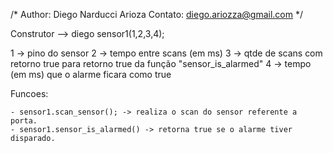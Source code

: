 /*
	Author: Diego Narducci Arioza
	Contato: diego.ariozza@gmail.com
*/

Construtor --> diego sensor1(1,2,3,4);

1 -> pino do sensor
2 -> tempo entre scans (em ms)
3 -> qtde de scans com retorno true para retorno true da função "sensor_is_alarmed"
4 -> tempo (em ms) que o alarme ficara como true
  
Funcoes:

	- sensor1.scan_sensor(); -> realiza o scan do sensor referente a porta.
	- sensor1.sensor_is_alarmed() -> retorna true se o alarme tiver disparado.
